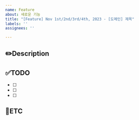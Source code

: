 ```yaml
---
name: Feature
about: 새로운 기능
title: "[Feature] Nov 1st/2nd/3rd/4th, 2023 - [도메인] 제목"
labels: ''
assignees: ''

---
```


✏️Description
-
<!--작업사항을 입력해주세요-->

✅TODO
-
- [ ] <!--todo-->
- [ ] <!--todo-->
- [ ] <!--todo-->

🐾ETC
-
